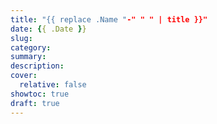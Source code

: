```yaml
---
title: "{{ replace .Name "-" " " | title }}"
date: {{ .Date }}
slug:
category:
summary:
description: 
cover:
  relative: false
showtoc: true
draft: true
---
```

